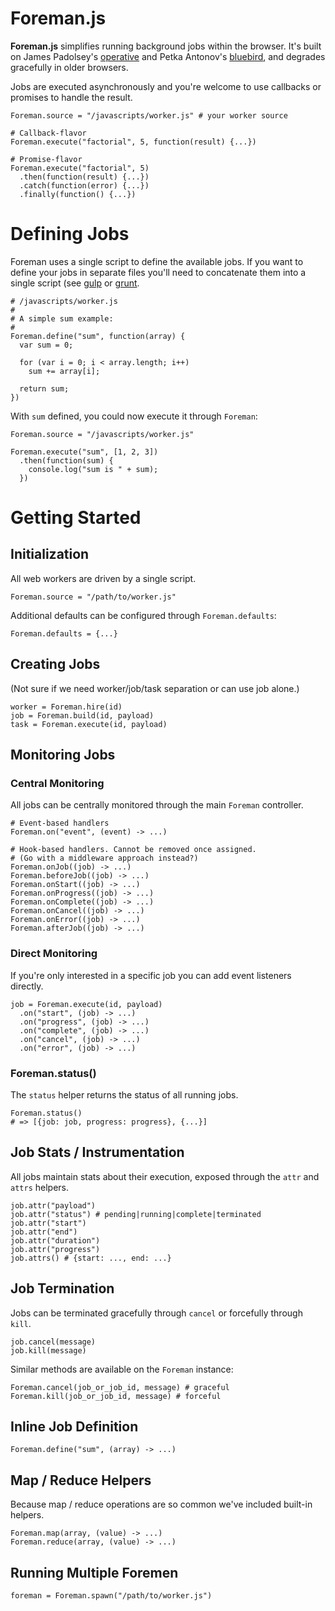 Foreman.js
==========

**Foreman.js** simplifies running background jobs within the browser.  It's built on James Padolsey's [operative](https://github.com/padolsey/operative) and Petka Antonov's [bluebird](https://github.com/petkaantonov/bluebird), and degrades gracefully in older browsers.

Jobs are executed asynchronously and you're welcome to use callbacks or promises to handle the result.

```
Foreman.source = "/javascripts/worker.js" # your worker source

# Callback-flavor
Foreman.execute("factorial", 5, function(result) {...})

# Promise-flavor
Foreman.execute("factorial", 5)
  .then(function(result) {...})
  .catch(function(error) {...})
  .finally(function() {...})
```

# Defining Jobs

Foreman uses a single script to define the available jobs. If you want to
define your jobs in separate files you'll need to concatenate them
into a single script 
(see [gulp](http://gulpjs.com/) or [grunt](http://gruntjs.com/).

```
# /javascripts/worker.js
#
# A simple sum example:
#
Foreman.define("sum", function(array) {
  var sum = 0;
  
  for (var i = 0; i < array.length; i++)
    sum += array[i];
  
  return sum;
})
```

With `sum` defined, you could now execute it through `Foreman`:

```
Foreman.source = "/javascripts/worker.js"

Foreman.execute("sum", [1, 2, 3])
  .then(function(sum) {
    console.log("sum is " + sum);
  })
```

# Getting Started

## Initialization

All web workers are driven by a single script.

```
Foreman.source = "/path/to/worker.js"
```

Additional defaults can be configured through `Foreman.defaults`:

```
Foreman.defaults = {...}
```

## Creating Jobs

(Not sure if we need worker/job/task separation or can use job alone.)

```
worker = Foreman.hire(id)
job = Foreman.build(id, payload)
task = Foreman.execute(id, payload)
```

## Monitoring Jobs

### Central Monitoring

All jobs can be centrally monitored through the main `Foreman` controller.

```
# Event-based handlers
Foreman.on("event", (event) -> ...)

# Hook-based handlers. Cannot be removed once assigned.
# (Go with a middleware approach instead?)
Foreman.onJob((job) -> ...)
Foreman.beforeJob((job) -> ...)
Foreman.onStart((job) -> ...)
Foreman.onProgress((job) -> ...)
Foreman.onComplete((job) -> ...)
Foreman.onCancel((job) -> ...)
Foreman.onError((job) -> ...)
Foreman.afterJob((job) -> ...)
```

### Direct Monitoring

If you're only interested in a specific job you can add event listeners directly.

```
job = Foreman.execute(id, payload)
  .on("start", (job) -> ...)
  .on("progress", (job) -> ...)
  .on("complete", (job) -> ...)
  .on("cancel", (job) -> ...)
  .on("error", (job) -> ...)
```

### Foreman.status()

The `status` helper returns the status of all running jobs.

```
Foreman.status()
# => [{job: job, progress: progress}, {...}]
```

## Job Stats / Instrumentation

All jobs maintain stats about their execution, exposed through the `attr` and `attrs` helpers.

```
job.attr("payload")
job.attr("status") # pending|running|complete|terminated
job.attr("start")
job.attr("end")
job.attr("duration")
job.attr("progress")
job.attrs() # {start: ..., end: ...}
```

## Job Termination

Jobs can be terminated gracefully through `cancel` or forcefully through `kill`.

```
job.cancel(message)
job.kill(message)
```

Similar methods are available on the `Foreman` instance:

```
Foreman.cancel(job_or_job_id, message) # graceful
Foreman.kill(job_or_job_id, message) # forceful
```

## Inline Job Definition

```
Foreman.define("sum", (array) -> ...)
```

## Map / Reduce Helpers

Because map / reduce operations are so common we've included built-in helpers.

```
Foreman.map(array, (value) -> ...)
Foreman.reduce(array, (value) -> ...)
```

## Running Multiple Foremen

```
foreman = Foreman.spawn("/path/to/worker.js")
```
